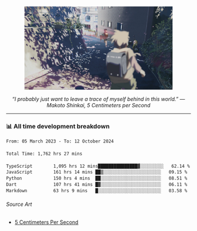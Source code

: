 <p align="center"><img src="asset/header.jpg" width="80%"/></p>
<p align="center"><i>“I probably just want to leave a trace of myself behind in this world.” ― Makoto Shinkai, 5 Centimeters per Second</i></p>

---
<!--
<details>
  <summary>📃 My Resume</summary>

### Education

- 📖 **Computer Science**\
📆 10/2021 - present\
📍 **Thang Long University** - Hoang Mai, Hanoi, Vietnam

### Experience

<img align="right" src="https://img.shields.io/badge/Figma-F24E1E?style=flat&logo=figma&logoColor=white"/>
<img align="right" src="https://img.shields.io/badge/node.js-6DA55F?style=flat&logo=node.js&logoColor=white"/>
<img align="right" src="https://img.shields.io/badge/Next.js-black?style=flat&logo=next.js&logoColor=white"/>
<img align="right" src="https://img.shields.io/badge/TypeScript-007ACC?style=flat&logo=typescript&logoColor=white"/>


- 👨‍💻 **Frontend Web Intern**\
📆 07/2023 - present\
📍 **MQ ICT Solutions** - Hoang Mai, Hanoi, Vietnam
</details> 
-->

### 📊 All time development breakdown

<!--START_SECTION:waka-->

```txt
From: 05 March 2023 - To: 12 October 2024

Total Time: 1,762 hrs 27 mins

TypeScript        1,095 hrs 12 mins███████████████▓░░░░░░░░░   62.14 %
JavaScript        161 hrs 14 mins ██▒░░░░░░░░░░░░░░░░░░░░░░   09.15 %
Python            150 hrs 4 mins  ██░░░░░░░░░░░░░░░░░░░░░░░   08.51 %
Dart              107 hrs 41 mins █▓░░░░░░░░░░░░░░░░░░░░░░░   06.11 %
Markdown          63 hrs 9 mins   █░░░░░░░░░░░░░░░░░░░░░░░░   03.58 %
```

<!--END_SECTION:waka-->

###### Source Art

-  [5 Centimeters Per Second](https://wallhaven.cc/w/nrowq1)

